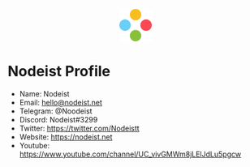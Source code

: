 <p align="center"> <a href="https://nodeist.site/" target="_blank"><img src="https://github.com/Nodeist/Kurulumlar/blob/main/logos/logo.png" width="64"/></a></p>

# Nodeist Profile

- Name: Nodeist
- Email: hello@nodeist.net
- Telegram: @Noodeist
- Discord: Nodeist#3299
- Twitter: https://twitter.com/Nodeistt
- Website: https://nodeist.net
- Youtube: https://www.youtube.com/channel/UC_vivGMWm8jLElJdLu5pgcw




